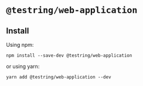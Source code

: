# `@testring/web-application`



## Install
Using npm:

```
npm install --save-dev @testring/web-application
```

or using yarn:

```
yarn add @testring/web-application --dev
```